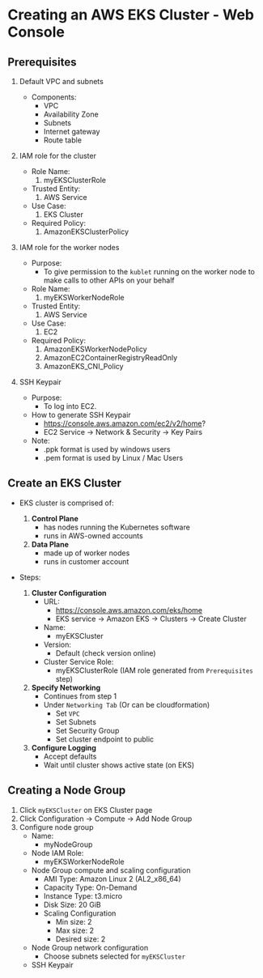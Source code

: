 # Creating an AWS EKS Cluster - Web Console

## Prerequisites

1. Default VPC and subnets
    - Components:
        - VPC
        - Availability Zone
        - Subnets
        - Internet gateway
        - Route table 

2. IAM role for the cluster
    - Role Name:
        1. myEKSClusterRole
    - Trusted Entity:
        1. AWS Service
    - Use Case:
        1. EKS Cluster
    - Required Policy:
        1. AmazonEKSClusterPolicy

3. IAM role for the worker nodes
    - Purpose:
        - To give permission to the `kublet` running on the worker node to make calls to other APIs on your behalf
    - Role Name:
        1. myEKSWorkerNodeRole
    - Trusted Entity:
        1. AWS Service
    - Use Case:
        1. EC2
    - Required Policy:
        1. AmazonEKSWorkerNodePolicy
        2. AmazonEC2ContainerRegistryReadOnly
        3. AmazonEKS_CNI_Policy

4. SSH Keypair
    - Purpose:
        - To log into EC2.
    - How to generate SSH Keypair
        - https://console.aws.amazon.com/ec2/v2/home?
        - EC2 Service -> Network & Security -> Key Pairs
    - Note:
        - .ppk format is used by windows users
        - .pem format is used by Linux / Mac Users


## Create an EKS Cluster
- EKS cluster is comprised of:
    1. **Control Plane**
        - has nodes running the Kubernetes software
        - runs in AWS-owned accounts
    2. **Data Plane**
        - made up of worker nodes
        - runs in customer account

- Steps:
    1. **Cluster Configuration**
        - URL:
            - https://console.aws.amazon.com/eks/home
            - EKS service → Amazon EKS → Clusters → Create Cluster
        - Name:
            - myEKSCluster
        - Version:
            - Default (check version online)
        - Cluster Service Role:
            - myEKSClusterRole (IAM role generated from `Prerequisites` step)
    2. **Specify Networking** 
        - Continues from step 1
        - Under `Networking Tab` (Or can be cloudformation)
            - Set `VPC`
            - Set Subnets
            - Set Security Group
            - Set cluster endpoint to public
    3. **Configure Logging**
        - Accept defaults
        - Wait until cluster shows active state (on EKS)

## Creating a Node Group
1. Click `myEKSCluster` on EKS Cluster page
2. Click Configuration → Compute → Add Node Group
3. Configure node group
    - Name:
        - myNodeGroup
    - Node IAM Role:
        - myEKSWorkerNodeRole
    - Node Group compute and scaling configuration 
        - AMI Type: Amazon Linux 2 (AL2_x86_64)
        - Capacity Type: On-Demand
        - Instance Type: t3.micro
        - Disk Size: 20 GiB
        - Scaling Configuration
            - Min size: 2
            - Max size: 2
            - Desired size: 2
    - Node Group network configuration
        - Choose subnets selected for `myEKSCluster`
    - SSH Keypair

#